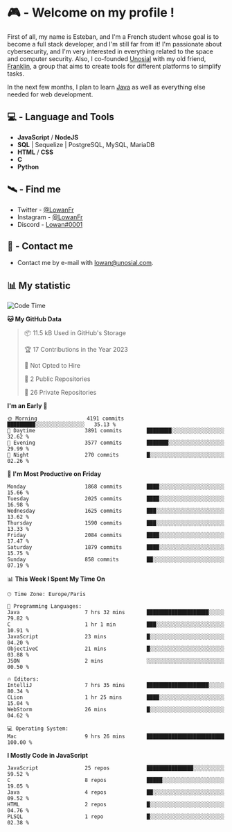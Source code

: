 # 🎮 - Welcome on my profile !
First of all, my name is Esteban, and I'm a French student whose goal is to become a full stack developer, and I'm still far from it!
I'm passionate about cybersecurity, and I'm very interested in everything related to the space and computer security.
Also, I co-founded [Unosial](https://github.com/Unosial) with my old friend, [Franklin](https://github.com/AbaFranklin/), a group that aims to create tools for different platforms to simplify tasks. 

In the next few months, I plan to learn [Java](https://www.java.com/) as well as everything else needed for web development.




## 💻 - Language and Tools
- **JavaScript** / **NodeJS**
- **SQL** | Sequelize | PostgreSQL, MySQL, MariaDB
- **HTML** / **CSS**
- **C**
- **Python**

## 🛰️ - Find me

 - Twitter - [@LowanFr](https://twitter.com/LowanFr/)
 - Instagram - [@LowanFr](https://instagram.com/LowanFr)
 - Discord -  [Lowan#0001](https://unosial.bio/Lowan)
 
## 📡 - Contact me
 - Contact me by e-mail with [lowan@unosial.com](mailto:lowan@unosial.com).

## 📊 My statistic
<!--START_SECTION:waka-->
![Code Time](http://img.shields.io/badge/Code%20Time-380%20hrs%2015%20mins-blue)

**🐱 My GitHub Data** 

> 📦 11.5 kB Used in GitHub's Storage 
 > 
> 🏆 17 Contributions in the Year 2023
 > 
> 🚫 Not Opted to Hire
 > 
> 📜 2 Public Repositories 
 > 
> 🔑 26 Private Repositories 
 > 
**I'm an Early 🐤** 

```text
🌞 Morning                4191 commits        █████████░░░░░░░░░░░░░░░░   35.13 % 
🌆 Daytime                3891 commits        ████████░░░░░░░░░░░░░░░░░   32.62 % 
🌃 Evening                3577 commits        ███████░░░░░░░░░░░░░░░░░░   29.99 % 
🌙 Night                  270 commits         █░░░░░░░░░░░░░░░░░░░░░░░░   02.26 % 
```
📅 **I'm Most Productive on Friday** 

```text
Monday                   1868 commits        ████░░░░░░░░░░░░░░░░░░░░░   15.66 % 
Tuesday                  2025 commits        ████░░░░░░░░░░░░░░░░░░░░░   16.98 % 
Wednesday                1625 commits        ███░░░░░░░░░░░░░░░░░░░░░░   13.62 % 
Thursday                 1590 commits        ███░░░░░░░░░░░░░░░░░░░░░░   13.33 % 
Friday                   2084 commits        ████░░░░░░░░░░░░░░░░░░░░░   17.47 % 
Saturday                 1879 commits        ████░░░░░░░░░░░░░░░░░░░░░   15.75 % 
Sunday                   858 commits         ██░░░░░░░░░░░░░░░░░░░░░░░   07.19 % 
```


📊 **This Week I Spent My Time On** 

```text
🕑︎ Time Zone: Europe/Paris

💬 Programming Languages: 
Java                     7 hrs 32 mins       ████████████████████░░░░░   79.82 % 
C                        1 hr 1 min          ███░░░░░░░░░░░░░░░░░░░░░░   10.91 % 
JavaScript               23 mins             █░░░░░░░░░░░░░░░░░░░░░░░░   04.20 % 
ObjectiveC               21 mins             █░░░░░░░░░░░░░░░░░░░░░░░░   03.88 % 
JSON                     2 mins              ░░░░░░░░░░░░░░░░░░░░░░░░░   00.50 % 

🔥 Editors: 
IntelliJ                 7 hrs 35 mins       ████████████████████░░░░░   80.34 % 
CLion                    1 hr 25 mins        ████░░░░░░░░░░░░░░░░░░░░░   15.04 % 
WebStorm                 26 mins             █░░░░░░░░░░░░░░░░░░░░░░░░   04.62 % 

💻 Operating System: 
Mac                      9 hrs 26 mins       █████████████████████████   100.00 % 
```

**I Mostly Code in JavaScript** 

```text
JavaScript               25 repos            ███████████████░░░░░░░░░░   59.52 % 
C                        8 repos             █████░░░░░░░░░░░░░░░░░░░░   19.05 % 
Java                     4 repos             ██░░░░░░░░░░░░░░░░░░░░░░░   09.52 % 
HTML                     2 repos             █░░░░░░░░░░░░░░░░░░░░░░░░   04.76 % 
PLSQL                    1 repo              █░░░░░░░░░░░░░░░░░░░░░░░░   02.38 % 
```




<!--END_SECTION:waka-->
